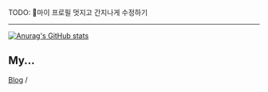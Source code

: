 TODO: 마이 프로필 멋지고 간지나게 수정하기

<hr/>

[![Anurag's GitHub stats](https://github-readme-stats.vercel.app/api?username=im-ian)](https://github.com/anuraghazra/github-readme-stats)

## My...
[Blog](https://chipmunk-blog.vercel.app/) / 
